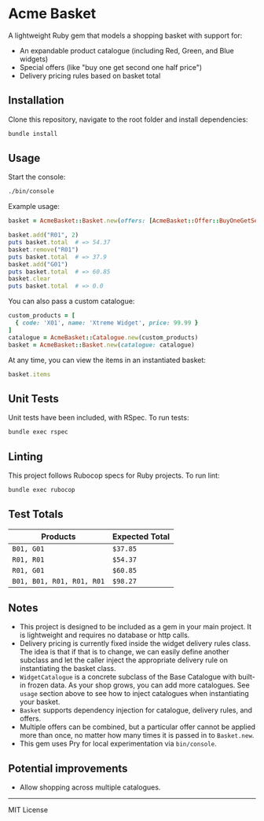 # Acme Basket

A lightweight Ruby gem that models a shopping basket with support for:

- An expandable product catalogue (including Red, Green, and Blue widgets)
- Special offers (like "buy one get second one half price")
- Delivery pricing rules based on basket total

## Installation

Clone this repository, navigate to the root folder and install dependencies:

```bash
bundle install
```

## Usage

Start the console:

```bash
./bin/console
```

Example usage:

```ruby
basket = AcmeBasket::Basket.new(offers: [AcmeBasket::Offer::BuyOneGetSecondHalf.new])

basket.add("R01", 2)
puts basket.total  # => 54.37
basket.remove("R01")
puts basket.total  # => 37.9
basket.add("G01")
puts basket.total  # => 60.85
basket.clear
puts basket.total  # => 0.0
```

You can also pass a custom catalogue:

```ruby
custom_products = [
  { code: 'X01', name: 'Xtreme Widget', price: 99.99 }
]
catalogue = AcmeBasket::Catalogue.new(custom_products)
basket = AcmeBasket::Basket.new(catalogue: catalogue)
```

At any time, you can view the items in an instantiated basket:

```ruby
basket.items
```

## Unit Tests

Unit tests have been included, with RSpec. To run tests:

```bash
bundle exec rspec
```

## Linting

This project follows Rubocop specs for Ruby projects. To run lint:

```bash
bundle exec rubocop
```

## Test Totals

| Products                      | Expected Total |
|-------------------------------|----------------|
| `B01, G01`                    | `$37.85`       |
| `R01, R01`                    | `$54.37`       |
| `R01, G01`                    | `$60.85`       |
| `B01, B01, R01, R01, R01`     | `$98.27`       |


## Notes

- This project is designed to be included as a gem in your main project. It is lightweight and requires no database or http calls.
- Delivery pricing is currently fixed inside the widget delivery rules class. The idea is that if that is to change, we can easily define another subclass and let the caller inject the appropriate delivery rule on instantiating the basket class.
- `WidgetCatalogue` is a concrete subclass of the Base Catalogue with built-in frozen data. As your shop grows, you can add more catalogues. See `usage` section above to see how to inject catalogues when instantiating your basket.
- `Basket` supports dependency injection for catalogue, delivery rules, and offers.
- Multiple offers can be combined, but a particular offer cannot be applied more than once, no matter how many times it is passed in to `Basket.new`.
- This gem uses Pry for local experimentation via `bin/console`.

## Potential improvements
- Allow shopping across multiple catalogues.

---

MIT License
